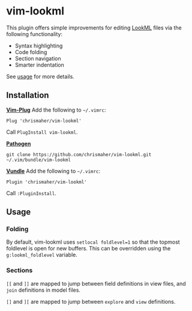 # vim-lookml

This plugin offers simple improvements for editing [LookML](https://docs.looker.com/reference) files via the following functionality:
* Syntax highlighting
* Code folding
* Section navigation
* Smarter indentation

See [usage](#usage) for more details.

## Installation
**[Vim-Plug](https://github.com/tpope/vim-pathogen)**
Add the following to `~/.vimrc`:

    Plug 'chrismaher/vim-lookml'

Call `PlugInstall vim-lookml`.

**[Pathogen](https://github.com/tpope/vim-pathogen)**

    git clone https://github.com/chrismaher/vim-lookml.git ~/.vim/bundle/vim-lookml

**[Vundle](https://github.com/VundleVim/Vundle.vim)**
Add the following to `~/.vimrc`:

    Plugin 'chrismaher/vim-lookml'

Call `:PluginInstall`.

## Usage

### Folding
By default, vim-lookml uses `setlocal foldlevel=1` so that the topmost foldlevel is open for new buffers. This can be overridden using the `g:lookml_foldlevel` variable.

### Sections
`[[` and `]]` are mapped to jump between field definitions in view files, and `join` definitions in model files.

`[]` and `][` are mapped to jump between `explore` and `view` definitions.
